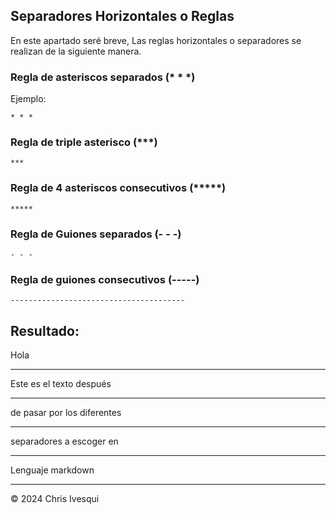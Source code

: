 ## Separadores Horizontales o Reglas

En este apartado seré breve, Las reglas horizontales
o separadores se realizan de la siguiente manera.


### Regla de asteriscos separados  (* * *)

Ejemplo:

    * * *

### Regla de triple asterisco (***)

    ***
### Regla de 4 asteriscos consecutivos (*****)

    *****

### Regla de Guiones separados (- - -)
    
    - - -

### Regla de guiones consecutivos (-----)

    ---------------------------------------

## Resultado:

Hola 

* * *

Este es el texto después

***

de pasar por los diferentes

******

separadores a escoger en

- - -

Lenguaje markdown

--------



<div class="footer">
    &copy; 2024 Chris Ivesqui
</div>